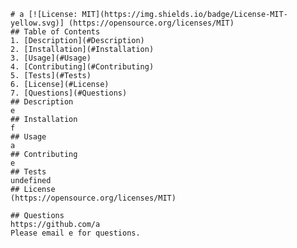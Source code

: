
    # a [![License: MIT](https://img.shields.io/badge/License-MIT-yellow.svg)] (https://opensource.org/licenses/MIT)
    ## Table of Contents
    1. [Description](#Description)
    2. [Installation](#Installation)
    3. [Usage](#Usage)
    4. [Contributing](#Contributing)
    5. [Tests](#Tests)
    6. [License](#License)
    7. [Questions](#Questions)
    ## Description
    e
    ## Installation
    f
    ## Usage
    a
    ## Contributing
    e
    ## Tests
    undefined
    ## License
    (https://opensource.org/licenses/MIT)
    
    ## Questions
    https://github.com/a
    Please email e for questions.
  